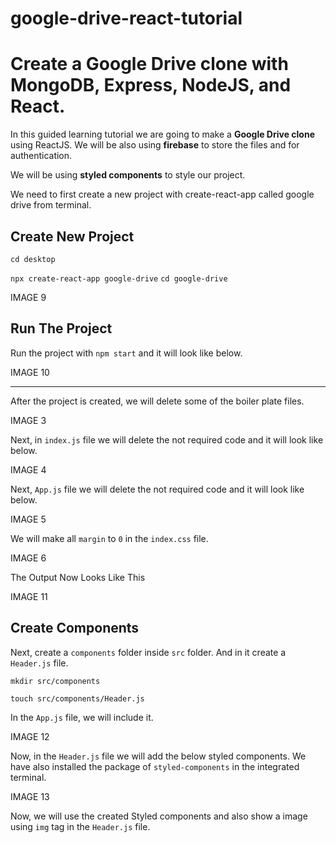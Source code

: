 # google-drive-react-tutorial

# Create a Google Drive clone with MongoDB, Express, NodeJS, and React.

In this guided learning tutorial we are going to make a **Google Drive clone** using ReactJS. We will be also using **firebase** to store the files and for authentication.

We will be using **styled components** to style our project. 

We need to first create a new project with create-react-app called google drive from terminal.

## Create New Project

`cd desktop`

`npx create-react-app google-drive`
`cd google-drive`

IMAGE 9

## Run The Project

Run the project with `npm start` and it will look like below.

IMAGE 10

___


After the project is created, we will delete some of the boiler plate files.

IMAGE 3

Next, in `index.js` file we will delete the not required code and it will look like below.

IMAGE 4

Next, `App.js` file we will delete the not required code and it will look like below.

IMAGE 5

We will make all `margin` to `0` in the `index.css` file.

IMAGE 6

The Output Now Looks Like This

IMAGE 11


## Create Components

Next, create a `components` folder inside `src` folder. And in it create a `Header.js` file. 

`mkdir src/components`

`touch src/components/Header.js`

In the `App.js` file, we will include it.

IMAGE 12

Now, in the `Header.js` file we will add the below styled components. We have also installed the package of `styled-components` in the integrated terminal.

IMAGE 13

Now, we will use the created Styled components and also show a image using `img` tag in the `Header.js` file.








